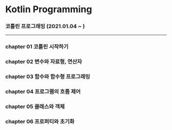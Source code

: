 # Kotlin Programming
### 코틀린 프로그래밍 (2021.01.04 ~ )
---
### chapter 01 코틀린 시작하기
### chapter 02 변수와 자료형, 연산자
### chapter 03 함수와 함수형 프로그래밍
### chapter 04 프로그램의 흐름 제어
### chapter 05 클래스와 객체
### chapter 06 프로퍼티와 초기화
